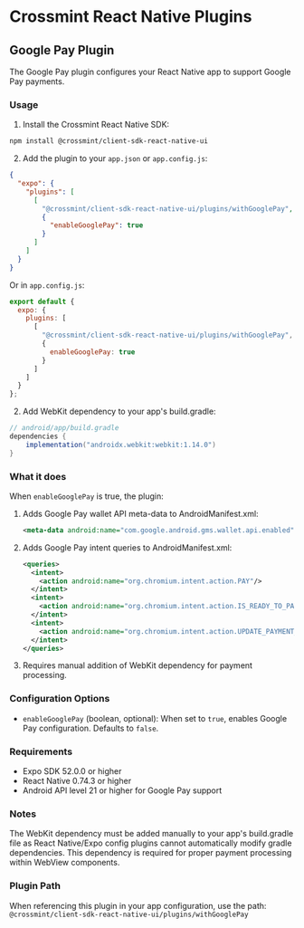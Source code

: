# Crossmint React Native Plugins

## Google Pay Plugin

The Google Pay plugin configures your React Native app to support Google Pay payments.

### Usage

1. Install the Crossmint React Native SDK:

```bash
npm install @crossmint/client-sdk-react-native-ui
```

2. Add the plugin to your `app.json` or `app.config.js`:

```json
{
  "expo": {
    "plugins": [
      [
        "@crossmint/client-sdk-react-native-ui/plugins/withGooglePay",
        {
          "enableGooglePay": true
        }
      ]
    ]
  }
}
```

Or in `app.config.js`:

```javascript
export default {
  expo: {
    plugins: [
      [
        "@crossmint/client-sdk-react-native-ui/plugins/withGooglePay",
        {
          enableGooglePay: true
        }
      ]
    ]
  }
};
```

2. Add WebKit dependency to your app's build.gradle:

```gradle
// android/app/build.gradle
dependencies {
    implementation("androidx.webkit:webkit:1.14.0")
}
```

### What it does

When `enableGooglePay` is true, the plugin:

1. Adds Google Pay wallet API meta-data to AndroidManifest.xml:
   ```xml
   <meta-data android:name="com.google.android.gms.wallet.api.enabled" android:value="true"/>
   ```

2. Adds Google Pay intent queries to AndroidManifest.xml:
   ```xml
   <queries>
     <intent>
       <action android:name="org.chromium.intent.action.PAY"/>
     </intent>
     <intent>
       <action android:name="org.chromium.intent.action.IS_READY_TO_PAY"/>
     </intent>
     <intent>
       <action android:name="org.chromium.intent.action.UPDATE_PAYMENT_DETAILS"/>
     </intent>
   </queries>
   ```

3. Requires manual addition of WebKit dependency for payment processing.

### Configuration Options

- `enableGooglePay` (boolean, optional): When set to `true`, enables Google Pay configuration. Defaults to `false`.

### Requirements

- Expo SDK 52.0.0 or higher
- React Native 0.74.3 or higher
- Android API level 21 or higher for Google Pay support

### Notes

The WebKit dependency must be added manually to your app's build.gradle file as React Native/Expo config plugins cannot automatically modify gradle dependencies. This dependency is required for proper payment processing within WebView components.

### Plugin Path

When referencing this plugin in your app configuration, use the path:
`@crossmint/client-sdk-react-native-ui/plugins/withGooglePay`

